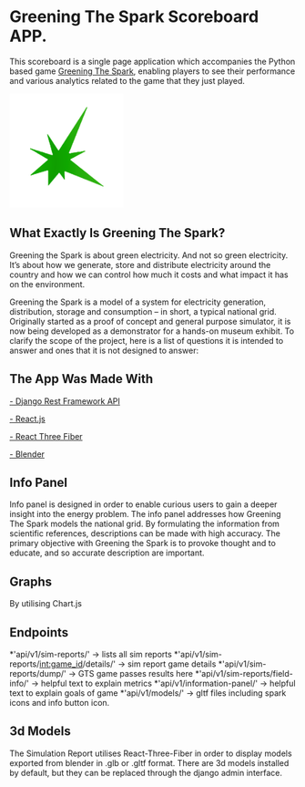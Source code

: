 # Greening The Spark Scoreboard APP.

This scoreboard is a single page application which accompanies the Python based game <a href="https://www.cornucopia.co.uk/gts/">Greening The Spark</a>, enabling players to see their performance and various analytics related to the game that they just played. 

<img src="https://github.com/BenWL96/Greening-The-Spark/blob/master/src/images/green_spark.png" width="200" height="200">


## What Exactly Is Greening The Spark?

Greening the Spark is about green electricity. And not so green electricity. It’s about how we generate, store and distribute electricity around the country and how we can control how much it costs and what impact it has on the environment.

Greening the Spark is a model of a system for electricity generation, distribution, storage and consumption – in short, a typical national grid. Originally started as a proof of concept and general purpose simulator, it is now being developed as a demonstrator for a hands-on museum exhibit. To clarify the scope of the project, here is a list of questions it is intended to answer and ones that it is not designed to answer:


## The App Was Made With
<a href="https://www.django-rest-framework.org/">- Django Rest Framework API</a>

<a href="https://react.dev/">- React.js</a>

<a href="https://docs.pmnd.rs/react-three-fiber/getting-started/introduction">- React Three Fiber</a>

<a href="https://www.blender.org/">- Blender</a>



## Info Panel

Info panel is designed in order to enable curious users to gain a deeper insight into the energy problem. The info panel addresses how Greening The Spark models the national grid. By formulating the information from scientific references, descriptions can be made with high accuracy. The primary objective with Greening the Spark is to provoke thought and to educate, and so accurate description are important.

## Graphs

By utilising Chart.js


## Endpoints
*'api/v1/sim-reports/' -> lists all sim reports
*'api/v1/sim-reports/<int:game_id>/details/' -> sim report game details
*'api/v1/sim-reports/dump/' -> GTS game passes results here
*'api/v1/sim-reports/field-info/' -> helpful text to explain metrics
*'api/v1/information-panel/' -> helpful text to explain goals of game
*'api/v1/models/' -> gltf files including spark icons and info button icon.

## 3d Models 
The Simulation Report utilises React-Three-Fiber in order to display 
models exported from blender in .glb or .gltf format.
There are 3d models installed by default, but they can be replaced 
through the django admin interface. 
